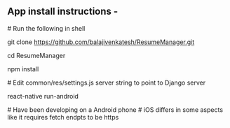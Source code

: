 ## App install instructions -

\# Run the following in shell

git clone https://github.com/balajivenkatesh/ResumeManager.git

cd ResumeManager

npm install

\# Edit common/res/settings.js server string to point to Django server

react-native run-android

\# Have been developing on a Android phone
\# iOS differs in some aspects like it requires fetch endpts to be https